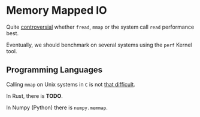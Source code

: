 # Memory Mapped IO

Quite
[controversial](https://eklausmeier.wordpress.com/2016/02/03/performance-comparison-mmap-versus-read-versus-fread/) 
whether `fread`, `mmap` or the system call `read` performance best.

Eventually, we should benchmark on several systems using the `perf` Kernel tool.


## Programming Languages

Calling `mmap` on Unix systems in `C` is not [that difficult](https://www.poftut.com/mmap-tutorial-with-examples-in-c-and-cpp-programming-languages/).

In Rust, there is **TODO**.

In Numpy (Python) there is `numpy.memmap`.
